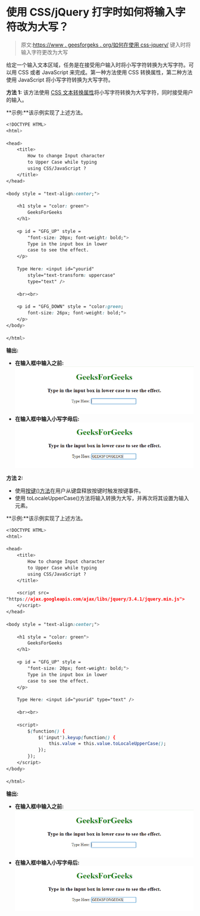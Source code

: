 # 使用 CSS/jQuery 打字时如何将输入字符改为大写？

> 原文:[https://www . geesforgeks . org/如何在使用 css-jquery/](https://www.geeksforgeeks.org/how-to-change-input-characters-to-upper-case-while-typing-using-css-jquery/) 键入时将输入字符更改为大写

给定一个输入文本区域，任务是在接受用户输入时将小写字符转换为大写字符。可以用 CSS 或者 JavaScript 来完成。第一种方法使用 CSS 转换属性，第二种方法使用 JavaScript 将小写字符转换为大写字符。

**方法 1:** 该方法使用 [CSS 文本转换属性](https://www.geeksforgeeks.org/css-text-transform-property/)将小写字符转换为大写字符，同时接受用户的输入。

**示例:**该示例实现了上述方法。

```css
<!DOCTYPE HTML> 
<html> 

<head> 
    <title> 
        How to change Input character
        to Upper Case while typing
        using CSS/JavaScript ?
    </title>
</head> 

<body style = "text-align:center;">

    <h1 style = "color: green"> 
        GeeksForGeeks 
    </h1>

    <p id = "GFG_UP" style =
        "font-size: 20px; font-weight: bold;">
        Type in the input box in lower
        case to see the effect.
    </p>

    Type Here: <input id="yourid" 
        style="text-transform: uppercase"
        type="text" />

    <br><br>

    <p id = "GFG_DOWN" style = "color:green;
        font-size: 26px; font-weight: bold;">
    </p>
</body> 

</html>
```

**输出:**

*   **在输入框中输入之前:**
    ![](img/7ae067b989d0e6bc826ff00adcfcc543.png)
*   **在输入框中输入小写字母后:**
    ![](img/1b297f8287eff38fc6c0eca8489af478.png)

**方法 2:**

*   使用[按键()方法](https://www.geeksforgeeks.org/jquery-keyup-with-examples/)在用户从键盘释放按键时触发按键事件。
*   使用 toLocaleUpperCase()方法将输入转换为大写，并再次将其设置为输入元素。

**示例:**该示例实现了上述方法。

```css
<!DOCTYPE HTML> 
<html> 

<head> 
    <title> 
        How to change Input character
        to Upper Case while typing
        using CSS/JavaScript ?
    </title>

    <script src=
"https://ajax.googleapis.com/ajax/libs/jquery/3.4.1/jquery.min.js">
    </script>
</head>

<body style = "text-align:center;"> 

    <h1 style = "color: green"> 
        GeeksForGeeks 
    </h1>

    <p id = "GFG_UP" style = 
        "font-size: 20px; font-weight: bold;">
        Type in the input box in lower
        case to see the effect.
    </p>

    Type Here: <input id="yourid" type="text" />

    <br><br>

    <script>
        $(function() {
            $('input').keyup(function() {
                this.value = this.value.toLocaleUpperCase();
            });
        });
    </script> 
</body> 

</html>
```

**输出:**

*   **在输入框中输入之前:**
    ![](img/7ae067b989d0e6bc826ff00adcfcc543.png)
*   **在输入框中输入小写字母后:**
    ![](img/1b297f8287eff38fc6c0eca8489af478.png)
